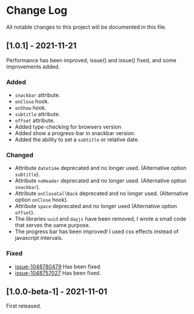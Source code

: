 
# Change Log
All notable changes to this project will be documented in this file.




## [1.0.1] - 2021-11-21

Performance has been improved, issue() and issue() fixed, and some improvements added.

### Added
- `snackbar` attribute.
- `onClose` hook.
- `onShow` hook.
- `subtitle` attribute.
- `offset` attribute.
- Added type-checking for browsers version
- Added show a progress-bar in snackbar version.
- Added the ability to set a `subtitle` or relative date.

### Changed

- Attribute `datetime` deprecated and no longer used. (Alternative option `subtitle`).
- Attribute `noHeader` deprecated and no longer used. (Alternative option `snackbar`).
- Attribute `onCloseCallBack` deprecated and no longer used. (Alternative option `onClose` hook).
- Attribute `space` deprecated and no longer used (Alternative option `offset`).
- The libraries `uuid` and `dayjs` have been removed, I wrote a small code that serves the same purpose.
- The progress bar has been improved! I used css effects instead of javascript intervals.

### Fixed

- [issue-1048780479](https://github.com/nawafscript/toaststrap/issues/3#issue-1048780479)
  Has been fixed.
- [issue-1048757027](https://github.com/nawafscript/toaststrap/issues/2#issue-1048757027)
  Has been fixed.

## [1.0.0-beta-1] - 2021-11-01

First released.